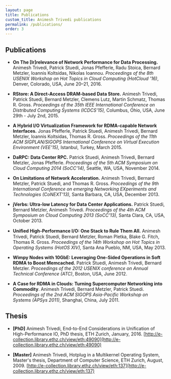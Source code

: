 ```yaml
---
layout: page
title: Publications
custom_title: Animesh Trivedi publications
permalink: /publications/
order: 3
---
```


## Publications 

- **On The [Ir]relevance of Network Performance for Data Processing.** 
Animesh Trivedi, Patrick Stuedi, Jonas Pfefferle, Radu Stoica, 
Bernard Metzler, Ioannis Koltsidas, Nikolas Ioannou. *Proceedings of 
the 8th USENIX Workshop on Hot Topics in Cloud Computing (HotCloud '16)*, 
Denver, Colorado, USA, June 20–21, 2016.

- **RStore: A Direct-Access DRAM-based Data Store.** Animesh Trivedi, 
Patrick Stuedi, Bernard Metzler, Clemens Lutz, Martin Schmatz, Thomas 
R. Gross. *Proceedings of the 35th IEEE International Conference on 
Distributed Computing Systems (ICDCS'15),* Columbus, Ohio, USA, 
June 29th - July 2nd, 2015.

- **A Hybrid I/O Virtualization Framework for RDMA-capable Network 
Interfaces.** Jonas Pfefferle, Patrick Stuedi, Animesh Trivedi, 
Bernard Metzler, Ioannis Koltsidas, Thomas R. Gross. *Proceedings of 
the 11th ACM SIGPLAN/SIGOPS International Conference on Virtual 
Execution Environment (VEE'15),* Istanbul, Turkey, March 2015.

- **DaRPC: Data Center RPC.** Patrick Stuedi, Animesh Trivedi, Bernard 
Metzler, Jonas Pfefferle. *Proceedings of the 5th ACM Symposium on 
Cloud Computing 2014 (SoCC'14),* Seattle, WA, USA, November 2014. 

- **On Limitations of Network Acceleration.** Animesh Trivedi, Bernard 
Metzler, Patrick Stuedi, and Thomas R. Gross. *Proceedings of the 
9th International Conference on emerging Networking EXperiments and 
Technologies (CoNEXT'13),* Santa Barbara, CA, USA, December 2013. 

- **jVerbs: Ultra-low Latency for Data Center Applications.** Patrick 
Stuedi, Bernard Metzler, Animesh Trivedi. *Proceedings of the 4th 
ACM Symposium on Cloud Computing 2013 (SoCC'13),* Santa Clara, CA, USA, 
October 2013. 

- **Uniﬁed High-Performance I/O: One Stack to Rule Them All.** Animesh 
Trivedi, Patrick Stuedi, Bernard Metzler, Roman Pletka, Blake G. Fitch, 
Thomas R. Gross. *Proceedings of the 14th Workshop on Hot Topics in 
Operating Systems (HotOS XIV),* Santa Ana Pueblo, NM, USA, May 2013. 

- **Wimpy Nodes with 10GbE: Leveraging One-Sided Operations in Soft 
RDMA to Boost Memcached.** Patrick Stuedi, Animesh Trivedi, Bernard 
Metzler. *Proceedings of the 2012 USENIX conference on Annual Technical 
Conference (ATC)*, Boston, USA, June 2012.

- **A Case for RDMA in Clouds: Turning Supercomputer Networking into 
Commodity**. Animesh Trivedi, Bernard Metzler, Patrick Stuedi.
*Proceedings of the 2nd ACM SIGOPS Asia-Pacific Workshop on Systems 
(APSys 2011)*, Shanghai, China, July 2011. 


## Thesis 

- **[PhD]** Animesh Trivedi, End-to-End Considerations in Unification of 
High-Performance IO, PhD thesis, ETH Zurich, January, 2016. 
[http://e-collection.library.ethz.ch/view/eth:49090](http://e-collection.library.ethz.ch/view/eth:49090)

- **[Master]** Animesh Trivedi, Hotplug in a Multikernel Operating System, 
Master's thesis, Department of Computer Science, ETH Zurich, August, 2009. 
[http://e-collection.library.ethz.ch/view/eth:137](http://e-collection.library.ethz.ch/view/eth:137)